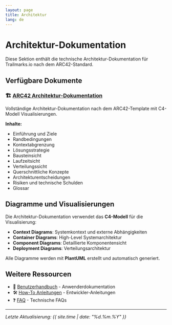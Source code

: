 ```yaml
---
layout: page
title: Architektur
lang: de
---
```


# Architektur-Dokumentation

Diese Sektion enthält die technische Architektur-Dokumentation für Trailmarks.io nach dem ARC42-Standard.

## Verfügbare Dokumente

### 🏗️ [ARC42 Architektur-Dokumentation](arc42-documentation)
Vollständige Architektur-Dokumentation nach dem ARC42-Template mit C4-Modell Visualisierungen.

**Inhalte:**
- Einführung und Ziele
- Randbedingungen
- Kontextabgrenzung
- Lösungsstrategie
- Bausteinsicht
- Laufzeitsicht
- Verteilungssicht
- Querschnittliche Konzepte
- Architekturentscheidungen
- Risiken und technische Schulden
- Glossar

## Diagramme und Visualisierungen

Die Architektur-Dokumentation verwendet das **C4-Modell** für die Visualisierung:

- **Context Diagrams**: Systemkontext und externe Abhängigkeiten
- **Container Diagrams**: High-Level Systemarchitektur
- **Component Diagrams**: Detaillierte Komponentensicht
- **Deployment Diagrams**: Verteilungsarchitektur

Alle Diagramme werden mit **PlantUML** erstellt und automatisch generiert.

## Weitere Ressourcen

- 📖 [Benutzerhandbuch](/user-guide/) - Anwenderdokumentation
- 🛠️ [How-To Anleitungen](/howtos/) - Entwickler-Anleitungen
- ❓ [FAQ](/faq/) - Technische FAQs

---

*Letzte Aktualisierung: {{ site.time | date: "%d.%m.%Y" }}*